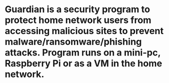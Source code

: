 # Guardian is a security program to protect home network users from accessing malicious sites to prevent malware/ransomware/phishing attacks. Program runs on a mini-pc, Raspberry Pi or as a VM in the home network.  
